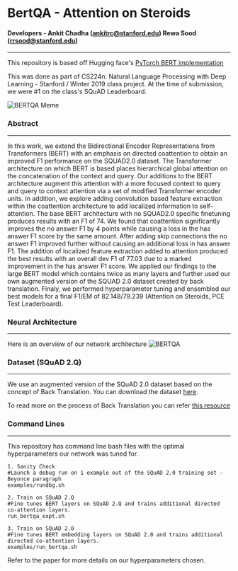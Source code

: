 # BertQA - Attention on Steroids
#### Developers - Ankit Chadha (ankitrc@stanford.edu) Rewa Sood (rrsood@stanford.edu)
--------
This repository is based off Hugging face's [PyTorch BERT implementation](https://github.com/huggingface/pytorch-pretrained-BERT)

This was done as part of CS224n: Natural Language Processing with Deep Learning - Stanford / Winter 2019 class project.
At the time of submission, we were #1 on the class's SQuAD Leaderboard.

![BERTQA Meme](https://github.com/ankit-ai/BertQA-Attention-on-Steroids/blob/master/img/meme.png=250x250 "BERTQA - Attention on Steroids Meme")

### Abstract
--------
In this work, we extend the Bidirectional Encoder Representations from Transformers (BERT) with an emphasis on directed coattention to obtain an improved F1 performance on the SQUAD2.0 dataset. The Transformer architecture on which BERT is based places hierarchical global attention on the concatenation of the context and query. Our additions to the BERT architecture augment this attention with a more focused context to query and query to context attention via a set of modified Transformer encoder units. In addition, we explore adding convolution based feature extraction within the coattention architecture to add localized information to self-attention. The base BERT architecture with no SQUAD2.0 specific finetuning produces results with an F1 of 74. We found that coattention significantly improves the no answer F1 by 4 points while causing a loss in the has answer F1 score by the same amount. After adding skip connections the no answer F1 improved further without causing an additional loss in has answer F1. The addition of localized feature extraction added to attention produced the best results with an overall dev F1 of 77.03 due to a marked improvement in the has answer F1 score. We applied our findings to the large BERT model which contains twice as many layers and further used our own augmented version of the SQUAD 2.0 dataset created by back translation. Finaly, we performed hyperparameter tuning and ensembled our best models for a final F1/EM of 82.148/79.239 (Attention on Steroids, PCE Test Leaderboard).

### Neural Architecture
--------
Here is an overview of our network architecture 
![BERTQA](https://github.com/ankit-ai/BertQA-Attention-on-Steroids/blob/master/img/bert.png "BERTQA - Attention on Steroids")

### Dataset (SQuAD 2.Q)
--------
We use an augmented version of the SQuAD 2.0 dataset based on the concept of Back Translation. You can download the dataset [here](https://github.com/ankit-ai/SQUAD2.Q-Augmented-Dataset).

To read more on the process of Back Translation you can refer [this resource](http://ankit-ai.blogspot.com/2019/03/future-of-natural-language-processing.html)

### Command Lines
--------
This repository has command line bash files with the optimal hyperparameters our network was tuned for. 
```
1. Sanity Check 
#Launch a debug run on 1 example out of the SQuAD 2.0 training set - Beyonce paragraph 
examples/rundbg.sh

2. Train on SQuAD 2.Q
#Fine tunes BERT layers on SQuAD 2.Q and trains additional directed co-attention layers.
run_bertqa_expt.sh

3. Train on SQuAD 2.0
#Fine tunes BERT embedding layers on SQuAD 2.0 and trains additional directed co-attention layers.
examples/run_bertqa.sh
```

Refer to the paper for more details on our hyperparameters chosen.
